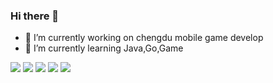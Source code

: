### Hi there 👋
- 🔭 I’m currently working on chengdu mobile game develop
- 🌱 I’m currently learning Java,Go,Game

![](https://github-profile-summary-cards.vercel.app/api/cards/profile-details?username=jzyong&theme=github)
![](https://github-profile-summary-cards.vercel.app/api/cards/repos-per-language?username=jzyong&theme=github)
![](https://github-profile-summary-cards.vercel.app/api/cards/most-commit-language?username=jzyong&theme=github)
![](https://github-profile-summary-cards.vercel.app/api/cards/stats?username=jzyong&theme=github)
![](https://github-profile-summary-cards.vercel.app/api/cards/productive-time?username=jzyong&theme=github)

<!--
**jzyong/jzyong** is a ✨ _special_ ✨ repository because its `README.md` (this file) appears on your GitHub profile.

Here are some ideas to get you started:

- 🔭 I’m currently working on ...
- 🌱 I’m currently learning ...
- 👯 I’m looking to collaborate on ...
- 🤔 I’m looking for help with ...
- 💬 Ask me about ...
- 📫 How to reach me: ...
- 😄 Pronouns: ...
- ⚡ Fun fact: ...
-->
